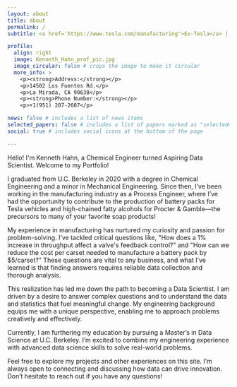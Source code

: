 ```yaml
---
layout: about
title: about
permalink: /
subtitle: <a href='https://www.tesla.com/manufacturing'>Ex-Tesla</a> |  <a href='https://www.pgchemicals.com/oleochemicals-products/fatty-alcohol'>Ex-Procter & Gamble</a> | Process Engineer turned Data Scientist.

profile:
  align: right
  image: Kenneth_Hahn_prof_pic.jpg
  image_circular: false # crops the image to make it circular
  more_info: >
    <p><strong>Address:</strong></p>
    <p>14502 Los Fuentes Rd.</p>
    <p>La Mirada, CA 90638</p>
    <p><strong>Phone Number:</strong></p>
    <p>+1(951) 207-2607</p>

news: false # includes a list of news items
selected_papers: false # includes a list of papers marked as "selected={true}"
social: true # includes social icons at the bottom of the page

---
```


Hello! I'm Kenneth Hahn, a Chemical Engineer turned Aspiring Data Scientist. Welcome to my Portfolio!

I graduated from U.C. Berkeley in 2020 with a degree in Chemical Engineering and a minor in Mechanical Engineering. Since then, I’ve been working in the manufacturing industry as a Process Engineer, where I’ve had the opportunity to contribute to the production of battery packs for Tesla vehicles and high-chained fatty alcohols for Procter & Gamble—the precursors to many of your favorite soap products!

My experience in manufacturing has nurtured my curiosity and passion for problem-solving. I’ve tackled critical questions like, "How does a 1% increase in throughput affect a valve's feedback control?" and "How can we reduce the cost per carset needed to manufacture a battery pack by $5/carset?" These questions are vital to any business, and what I’ve learned is that finding answers requires reliable data collection and thorough analysis.

This realization has led me down the path to becoming a Data Scientist. I am driven by a desire to answer complex questions and to understand the data and statistics that fuel meaningful change. My engineering background equips me with a unique perspective, enabling me to approach problems creatively and effectively.

Currently, I am furthering my education by pursuing a Master’s in Data Science at U.C. Berkeley. I’m excited to combine my engineering experience with advanced data science skills to solve real-world problems.

Feel free to explore my projects and other experiences on this site. I’m always open to connecting and discussing how data can drive innovation. Don’t hesitate to reach out if you have any questions!

